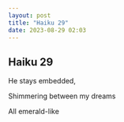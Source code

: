 ```yaml
---
layout: post
title: "Haiku 29"
date: 2023-08-29 02:03
---
```

Haiku 29
-
He stays embedded,

Shimmering between my dreams

All emerald-like
